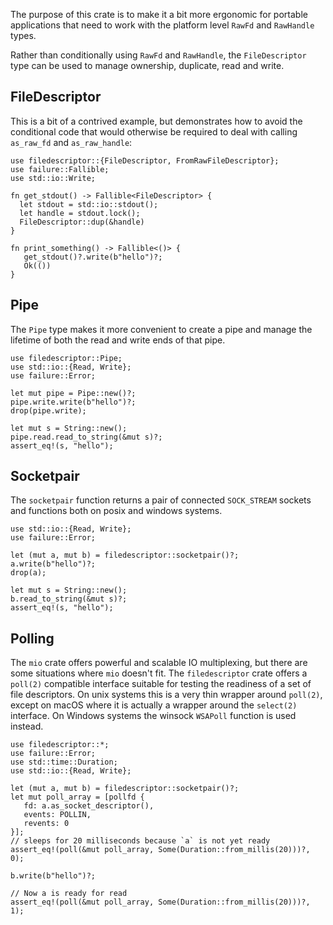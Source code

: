 <!-- cargo-sync-readme start -->

The purpose of this crate is to make it a bit more ergonomic for portable
applications that need to work with the platform level `RawFd` and
`RawHandle` types.

Rather than conditionally using `RawFd` and `RawHandle`, the `FileDescriptor`
type can be used to manage ownership, duplicate, read and write.

## FileDescriptor

This is a bit of a contrived example, but demonstrates how to avoid
the conditional code that would otherwise be required to deal with
calling `as_raw_fd` and `as_raw_handle`:

```
use filedescriptor::{FileDescriptor, FromRawFileDescriptor};
use failure::Fallible;
use std::io::Write;

fn get_stdout() -> Fallible<FileDescriptor> {
  let stdout = std::io::stdout();
  let handle = stdout.lock();
  FileDescriptor::dup(&handle)
}

fn print_something() -> Fallible<()> {
   get_stdout()?.write(b"hello")?;
   Ok(())
}
```

## Pipe
The `Pipe` type makes it more convenient to create a pipe and manage
the lifetime of both the read and write ends of that pipe.

```
use filedescriptor::Pipe;
use std::io::{Read, Write};
use failure::Error;

let mut pipe = Pipe::new()?;
pipe.write.write(b"hello")?;
drop(pipe.write);

let mut s = String::new();
pipe.read.read_to_string(&mut s)?;
assert_eq!(s, "hello");
```

## Socketpair
The `socketpair` function returns a pair of connected `SOCK_STREAM`
sockets and functions both on posix and windows systems.

```
use std::io::{Read, Write};
use failure::Error;

let (mut a, mut b) = filedescriptor::socketpair()?;
a.write(b"hello")?;
drop(a);

let mut s = String::new();
b.read_to_string(&mut s)?;
assert_eq!(s, "hello");
```

## Polling
The `mio` crate offers powerful and scalable IO multiplexing, but there
are some situations where `mio` doesn't fit.  The `filedescriptor` crate
offers a `poll(2)` compatible interface suitable for testing the readiness
of a set of file descriptors.  On unix systems this is a very thin wrapper
around `poll(2)`, except on macOS where it is actually a wrapper around
the `select(2)` interface.  On Windows systems the winsock `WSAPoll`
function is used instead.

```
use filedescriptor::*;
use failure::Error;
use std::time::Duration;
use std::io::{Read, Write};

let (mut a, mut b) = filedescriptor::socketpair()?;
let mut poll_array = [pollfd {
   fd: a.as_socket_descriptor(),
   events: POLLIN,
   revents: 0
}];
// sleeps for 20 milliseconds because `a` is not yet ready
assert_eq!(poll(&mut poll_array, Some(Duration::from_millis(20)))?, 0);

b.write(b"hello")?;

// Now a is ready for read
assert_eq!(poll(&mut poll_array, Some(Duration::from_millis(20)))?, 1);

```

<!-- cargo-sync-readme end -->
